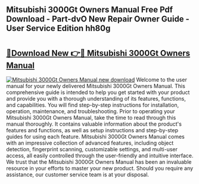 ## Mitsubishi 3000Gt Owners Manual Free Pdf Download - Part-dvO New Repair Owner Guide - User Service Edition hh80g

# <h2><a href="http://cf2245.oget.top/?id=Mitsubishi+3000Gt+Owners+Manual">🔗Download New 👉🔴 Mitsubishi 3000Gt Owners Manual</a></h2>

[![Mitsubishi 3000Gt Owners Manual new download](https://i.imgur.com/5g1atiW.png)](http://cf2245.oget.top/?id=Mitsubishi+3000Gt+Owners+Manual)
Welcome to the user manual for your newly delivered Mitsubishi 3000Gt Owners Manual. This comprehensive guide is intended to help you get started with your product and provide you with a thorough understanding of its features, functions, and capabilities. You will find step-by-step instructions for installation, operation, maintenance, and troubleshooting. Prior to operating your Mitsubishi 3000Gt Owners Manual, take the time to read through this manual thoroughly. It contains valuable information about the product's features and functions, as well as setup instructions and step-by-step guides for using each feature. Mitsubishi 3000Gt Owners Manual comes with an impressive collection of advanced features, including object detection, fingerprint scanning, customizable settings, and multi-user access, all easily controlled through the user-friendly and intuitive interface. We trust that the Mitsubishi 3000Gt Owners Manual has been an invaluable resource in your efforts to master your new product. Should you require any assistance, our customer service team is at your disposal.

